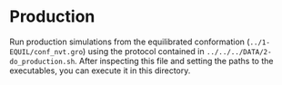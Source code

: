 # Production  
Run production simulations from the equilibrated conformation (`../1-EQUIL/conf_nvt.gro`) using the
protocol contained in `../../../DATA/2-do_production.sh`. After inspecting this file and setting the paths to the
executables, you can execute it in this directory.
